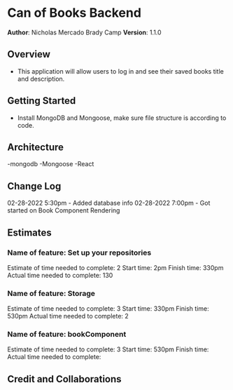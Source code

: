 # Can of Books Backend

**Author**: Nicholas Mercado
            Brady Camp
**Version**: 1.1.0 

## Overview

- This application will allow users to log in and see their saved books title and description.

## Getting Started

- Install MongoDB and Mongoose, make sure file structure is according to code.

## Architecture

-mongodb
-Mongoose
-React

## Change Log

02-28-2022 5:30pm - Added database info
02-28-2022 7:00pm - Got started on Book Component Rendering

## Estimates

### Name of feature: Set up your repositories

Estimate of time needed to complete: 2
Start time: 2pm
Finish time: 330pm
Actual time needed to complete: 130

### Name of feature: Storage

Estimate of time needed to complete: 3
Start time: 330pm
Finish time: 530pm
Actual time needed to complete: 2

### Name of feature: bookComponent

Estimate of time needed to complete: 3
Start time: 530pm
Finish time: 
Actual time needed to complete: 

## Credit and Collaborations

